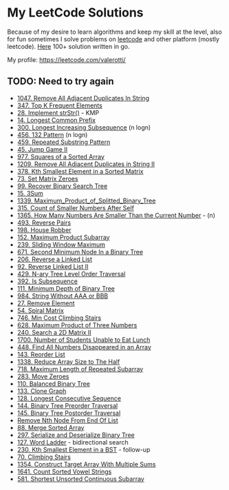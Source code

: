 # My LeetCode Solutions

Because of my desire to learn algorithms and keep my skill at the level, also for fun sometimes I solve problems on
[leetcode](https://leetcode.com) and other platform (mostly leetcode). [Here](./leetcode) 100+ solution written in go.

My profile: https://leetcode.com/valerotti/

## TODO: Need to try again

- [1047. Remove All Adjacent Duplicates In String](https://leetcode.com/problems/remove-all-adjacent-duplicates-in-string/)
- [347. Top K Frequent Elements](https://leetcode.com/problems/top-k-frequent-elements)
- [28. Implement strStr()](https://leetcode.com/problems/implement-strstr/) - KMP
- [14. Longest Common Prefix](https://leetcode.com/problems/longest-common-prefix/)
- [300. Longest Increasing Subsequence](https://leetcode.com/problems/longest-increasing-subsequence/) (n logn)
- [456. 132 Pattern](https://leetcode.com/problems/132-pattern/) (n logn)
- [459. Repeated Substring Pattern](https://leetcode.com/problems/repeated-substring-pattern/)
- [45. Jump Game II](https://leetcode.com/problems/jump-game-ii/)
- [977. Squares of a Sorted Array](https://leetcode.com/problems/squares-of-a-sorted-array/)
- [1209. Remove All Adjacent Duplicates in String II](https://leetcode.com/problems/remove-all-adjacent-duplicates-in-string-ii/)
- [378. Kth Smallest Element in a Sorted Matrix](https://leetcode.com/problems/kth-smallest-element-in-a-sorted-matrix/)
- [73. Set Matrix Zeroes](https://leetcode.com/problems/set-matrix-zeroes/)
- [99. Recover Binary Search Tree](https://leetcode.com/problems/recover-binary-search-tree/)
- [15. 3Sum](https://leetcode.com/problems/3sum/)
- [1339. Maximum_Product_of_Splitted_Binary_Tree](https://leetcode.com/problems/maximum-product-of-splitted-binary-tree/)
- [315. Count of Smaller Numbers After Self](https://leetcode.com/problems/count-of-smaller-numbers-after-self/)
- [1365. How Many Numbers Are Smaller Than the Current Number](https://leetcode.com/problems/how-many-numbers-are-smaller-than-the-current-number/) - (n)
- [493. Reverse Pairs](https://leetcode.com/problems/reverse-pairs/)
- [198. House Robber](https://leetcode.com/problems/house-robber/)
- [152. Maximum Product Subarray](https://leetcode.com/problems/maximum-product-subarray/)
- [239. Sliding Window Maximum](https://leetcode.com/problems/sliding-window-maximum/)
- [671. Second Minimum Node In a Binary Tree](https://leetcode.com/problems/second-minimum-node-in-a-binary-tree/)
- [206. Reverse a Linked List](https://leetcode.com/problems/reverse-linked-list/)
- [92. Reverse Linked List II](https://leetcode.com/problems/reverse-linked-list-ii/)
- [429. N-ary Tree Level Order Traversal](https://leetcode.com/problems/n-ary-tree-level-order-traversal)
- [392. Is Subsequence](https://leetcode.com/problems/is-subsequence/)
- [111. Minimum Depth of Binary Tree](https://leetcode.com/problems/minimum-depth-of-binary-tree/)
- [984. String Without AAA or BBB](https://leetcode.com/problems/string-without-aaa-or-bbb/)
- [27. Remove Element](https://leetcode.com/problems/remove-element/)
- [54. Spiral Matrix](https://leetcode.com/problems/spiral-matrix/)
- [746. Min Cost Climbing Stairs](https://leetcode.com/problems/min-cost-climbing-stairs/)
- [628. Maximum Product of Three Numbers](https://leetcode.com/problems/maximum-product-of-three-numbers/)
- [240. Search a 2D Matrix II](https://leetcode.com/problems/search-a-2d-matrix-ii/)
- [1700. Number of Students Unable to Eat Lunch](https://leetcode.com/problems/number-of-students-unable-to-eat-lunch/)
- [448. Find All Numbers Disappeared in an Array](https://leetcode.com/problems/find-all-numbers-disappeared-in-an-array/)
- [143. Reorder List](https://leetcode.com/problems/reorder-list/)
- [1338. Reduce Array Size to The Half](https://leetcode.com/problems/reduce-array-size-to-the-half/)
- [718. Maximum Length of Repeated Subarray](https://leetcode.com/problems/maximum-length-of-repeated-subarray/)
- [283. Move Zeroes](https://leetcode.com/problems/move-zeroes/)
- [110. Balanced Binary Tree](https://leetcode.com/problems/balanced-binary-tree/)
- [133. Clone Graph](https://leetcode.com/problems/clone-graph/)
- [128. Longest Consecutive Sequence](https://leetcode.com/problems/longest-consecutive-sequence/)
- [144. Binary Tree Preorder Traversal](https://leetcode.com/problems/binary-tree-preorder-traversal/)
- [145. Binary Tree Postorder Traversal](https://leetcode.com/problems/binary-tree-postorder-traversal/)
- [Remove Nth Node From End Of List](https://leetcode.com/problems/remove-nth-node-from-end-of-list/)
- [88. Merge Sorted Array](https://leetcode.com/problems/merge-sorted-array/)
- [297. Serialize and Deserialize Binary Tree](https://leetcode.com/problems/serialize-and-deserialize-binary-tree/)
- [127. Word Ladder](https://leetcode.com/problems/word-ladder/) - bidirectional search
- [230. Kth Smallest Element in a BST](https://leetcode.com/problems/kth-smallest-element-in-a-bst) - follow-up
- [70. Climbing Stairs](https://leetcode.com/problems/climbing-stairs/)
- [1354. Construct Target Array With Multiple Sums](https://leetcode.com/problems/construct-target-array-with-multiple-sums/)
- [1641. Count Sorted Vowel Strings](https://leetcode.com/problems/count-sorted-vowel-strings/)
- [581. Shortest Unsorted Continuous Subarray](https://leetcode.com/problems/shortest-unsorted-continuous-subarray/)